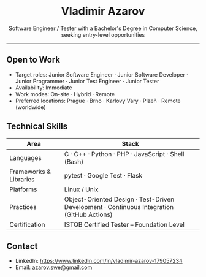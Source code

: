 <!-- GitHub Profile README – Vladimir Azarov -->

<h1 align="center">Vladimir Azarov</h1>

<p align="center">
Software Engineer / Tester with a Bachelor's Degree in Computer Science, seeking entry-level opportunities
</p>

---

## Open to Work
- Target roles: Junior Software Engineer · Junior Software Developer · Junior Programmer · Junior Test Engineer · Junior Tester  
- Availability: Immediate  
- Work modes: On-site · Hybrid · Remote  
- Preferred locations: Prague · Brno · Karlovy Vary · Plzeň · Remote (worldwide)

## Technical Skills
| Area | Stack |
| --- | --- |
| Languages | C · C++ · Python · PHP · JavaScript · Shell (Bash) |
| Frameworks & Libraries | pytest · Google Test · Flask |
| Platforms | Linux / Unix |
| Practices | Object-Oriented Design · Test-Driven Development · Continuous Integration (GitHub Actions) |
| Certification | ISTQB Certified Tester – Foundation Level |

## Contact
- LinkedIn: https://www.linkedin.com/in/vladimir-azarov-179057234  
- Email: azarov.swe@gmail.com

